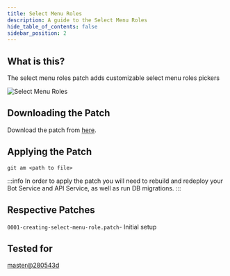 ```yaml
---
title: Select Menu Roles
description: A guide to the Select Menu Roles
hide_table_of_contents: false
sidebar_position: 2
---
```


## What is this?

The select menu roles patch adds customizable select menu roles pickers

![Select Menu Roles](/img/guides/community-patch/select_menu_roles.png "Select Menu")

## Downloading the Patch

Download the patch from [here](https://github.com/zeppelinhangar/community-patch/blob/main/patches/0001-creating-select-menu-role.patch).

## Applying the Patch

`git am <path to file>`

:::info
In order to apply the patch you will need to rebuild and redeploy your Bot Service and API Service, as well as run DB migrations.
:::

## Respective Patches

`0001-creating-select-menu-role.patch`- Initial setup

## Tested for

[master@280543d](https://github.com/ZeppelinBot/Zeppelin/commit/280543df4e45bfebb27c1c8142c787ecbfb6fc2a)
